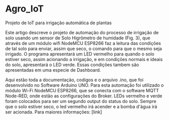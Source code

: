 # Agro_IoT
Projeto de IoT para irrigação automática de plantas


Este artigo descreve o projeto de automação do processo de irrigação de solo usando um sensor de Solo Higrômetro de humidade (Fig. 3), que através de um módulo wifi NodeMCU ESP8266 faz a leitura das condições de tal solo para enviar, assim que seco, o comando para que o mesmo seja irrigado. O programa apresentará um LED vermelho para quando o solo estiver seco, assim acionando a irrigação, e em condições normais e ideais do solo, apresentará o LED verde. Essas condições tambem são apresentadas em uma especie de Dashboard.



Aqui estão toda a documentação, codigos e o arquivo .ino, que foi desenvolvido no Software Arduino UNO. Para esta automação foi utilizado o módulo Wi-Fi NodeMCU ESP8266, que se conecta com o software MQTT Node-RED, onde estão as configurações do Broker. LEDs vermelho e verde foram colocados para ser um segundo output do status do solo. Sempre que o solo estiver seco, o led vermelho irá acender e a bomba d'água irá ser acionada. Para maiores informações: [link]
